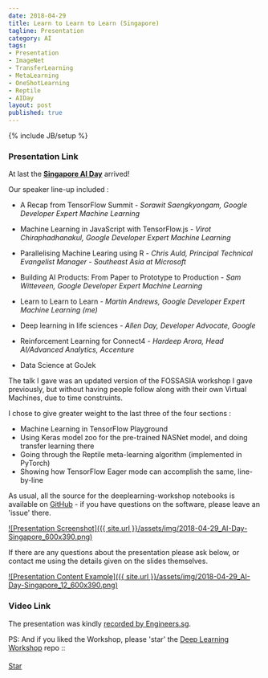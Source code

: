 ```yaml
---
date: 2018-04-29
title: Learn to Learn to Learn (Singapore)
tagline: Presentation
category: AI
tags:
- Presentation
- ImageNet
- TransferLearning
- MetaLearning
- OneShotLearning
- Reptile
- AIDay
layout: post
published: true
---
```

{% include JB/setup %}



### Presentation Link

At last the <strong><a href="https://www.meetup.com/TensorFlow-and-Deep-Learning-Singapore/events/249595913/" target="_blank">Singapore AI Day</a></strong> arrived!  

Our speaker line-up included : 

*  A Recap from TensorFlow Summit - *Sorawit Saengkyongam, Google Developer Expert Machine Learning*

*  Machine Learning in JavaScript with TensorFlow.js - *Virot Chiraphadhanakul, Google Developer Expert Machine Learning*

*  Parallelising Machine Learing using R - *Chris Auld, Principal Technical Evangelist Manager - Southeast Asia at Microsoft*

*  Building AI Products: From Paper to Prototype to Production - *Sam Witteveen, Google Developer Expert Machine Learning*

*  Learn to Learn to Learn - *Martin Andrews, Google Developer Expert Machine Learning (me)*

*  Deep learning in life sciences - *Allen Day, Developer Advocate, Google*

*  Reinforcement Learning for Connect4 - *Hardeep Arora, Head AI/Advanced Analytics, Accenture* 

*  Data Science at GoJek



The talk I gave was an updated version of the FOSSASIA workshop I gave previously, but without
having people follow along with their own Virtual Machines, due to time construints.  

I chose to give greater weight to the last three of the four sections : 

*  Machine Learning in TensorFlow Playground 
*  Using Keras model zoo for the pre-trained NASNet model, and doing transfer learning there
*  Going through the Reptile meta-learning algorithm (implemented in PyTorch)
*  Showing how TensorFlow Eager mode can accomplish the same, line-by-line

As usual, all the source for the deeplearning-workshop notebooks 
is available on <a href="https://github.com/mdda/deep-learning-workshop" target="_blank">GitHub</a> - 
if you have questions on the software, please leave an 'issue' there.

<a href="http://redcatlabs.com/2018-04-29_AI-Day-Singapore/" target="_blank">
![Presentation Screenshot]({{ site.url }}/assets/img/2018-04-29_AI-Day-Singapore_600x390.png)
</a>

If there are any questions about the presentation please ask below, 
or contact me using the details given on the slides themselves.

<a href="http://redcatlabs.com/2018-04-29_AI-Day-Singapore/#/11/2" target="_blank">
![Presentation Content Example]({{ site.url }}/assets/img/2018-04-29_AI-Day-Singapore_12_600x390.png)
</a>


<!--
wmctrl -r "AI Day - Singapore 2018 - Mozilla Firefox" -e 0,-1,-1,1280,908 # Screenshot, CopyImage, Gimp-NewImageFromClipboard : 1280x832 Resize: 600x390
!-->

### Video Link

The presentation was kindly <a href="https://engineers.sg/video/learn-to-learn-to-learn--2589" target="_blank">recorded by Engineers.sg</a>.

PS:  And if you liked the Workshop, please 'star' the <a href="https://github.com/mdda/deep-learning-workshop" target="_blank">Deep Learning Workshop</a> repo ::
<!-- From :: https://buttons.github.io/ -->
<!-- Place this tag where you want the button to render. -->
<span style="position:relative;top:5px;">
<a aria-label="Star mdda/deep-learning-workshop on GitHub" data-count-aria-label="# stargazers on GitHub" data-count-api="/repos/mdda/deep-learning-workshop#stargazers_count" data-count-href="/mdda/deep-learning-workshop/stargazers" data-icon="octicon-star" href="https://github.com/mdda/deep-learning-workshop" class="github-button">Star</a>
<!-- Place this tag right after the last button or just before your close body tag. -->
<script async defer id="github-bjs" src="https://buttons.github.io/buttons.js"></script>
</span>




